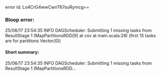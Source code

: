 error id: Lo4CrG4wwCwnT67suRymcg==
### Bloop error:

25/06/17 23:54:35 INFO DAGScheduler: Submitting 1 missing tasks from ResultStage 1 (MapPartitionsRDD[9] at csv at main.scala:28) (first 15 tasks are for partitions Vector(0))
#### Short summary: 

25/06/17 23:54:35 INFO DAGScheduler: Submitting 1 missing tasks from ResultStage 1 (MapPartitionsRDD...